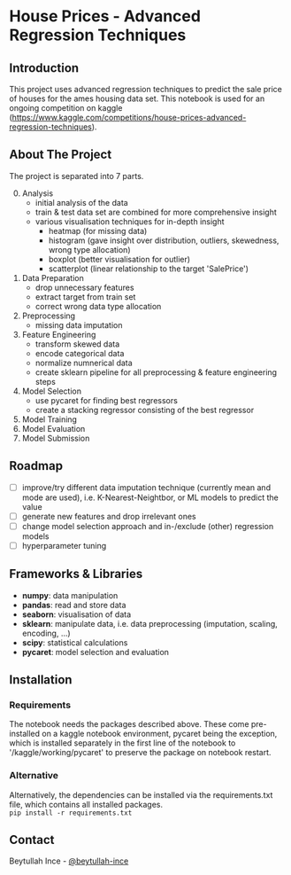 # House Prices - Advanced Regression Techniques
## Introduction

This project uses advanced regression techniques to predict the sale price of houses for the ames housing data set.
This notebook is used for an ongoing competition on kaggle (https://www.kaggle.com/competitions/house-prices-advanced-regression-techniques).



<!-- ABOUT THE PROJECT -->
## About The Project
The project is separated into 7 parts.

0. Analysis
   - initial analysis of the data
   - train & test data set are combined for more comprehensive insight
   - various visualisation techniques for in-depth insight
      * heatmap (for missing data)
      * histogram (gave insight over distribution, outliers, skewedness, wrong type allocation)
      * boxplot (better visualisation for outlier)
      * scatterplot (linear relationship to the target 'SalePrice')
1. Data Preparation
   - drop unnecessary features
   - extract target from train set
   - correct wrong data type allocation
2. Preprocessing
   - missing data imputation
3. Feature Engineering
   - transform skewed data
   - encode categorical data
   - normalize numnerical data
   - create sklearn pipeline for all preprocessing & feature engineering steps
4. Model Selection
   - use pycaret for finding best regressors
   - create a stacking regressor consisting of the best regressor
5. Model Training
6. Model Evaluation
7. Model Submission




<!-- ROADMAP -->
## Roadmap

- [ ] improve/try different data imputation technique (currently mean and mode are used), i.e. K-Nearest-Neightbor, or ML models to predict the value
- [ ] generate new features and drop irrelevant ones
- [ ] change model selection approach and in-/exclude (other) regression models
- [ ] hyperparameter tuning

<!-- LIBRARIES -->
## Frameworks & Libraries
- **numpy**: data manipulation
- **pandas**: read and store data
- **seaborn**: visualisation of data
- **sklearn**: manipulate data, i.e. data preprocessing (imputation, scaling, encoding, ...)
- **scipy**: statistical calculations
- **pycaret**: model selection and evaluation


<!-- INSTALLATION -->
## Installation
### Requirements
The notebook needs the packages described above. These come pre-installed on a kaggle notebook environment, pycaret being the exception, which is installed separately in the first line of the notebook to '/kaggle/working/pycaret' to preserve the package on notebook restart.

### Alternative
Alternatively, the dependencies can be installed via the requirements.txt file, which contains all installed packages. </br>
<code>pip install -r requirements.txt</code>

<!-- CONTACT -->
## Contact

Beytullah Ince - [@beytullah-ince][linkedin-url]



<!-- MARKDOWN LINKS & IMAGES -->
<!-- https://www.markdownguide.org/basic-syntax/#reference-style-links -->

[linkedin-shield]: https://img.shields.io/badge/-LinkedIn-black.svg?style=for-the-badge&logo=linkedin&colorB=555
[linkedin-url]: https://linkedin.com/in/beytullah-ince

[product-screenshot]: images/screenshot.png




[Numpy-url]: https://numpy.org/
[Numpy.com]: https://img.shields.io/badge/numpy-%23013243.svg?style=for-the-badge&logo=numpy&logoColor=white

[Pandas-url]: https://pandas.pydata.org/
[Pandas.com]: https://img.shields.io/badge/pandas-%23150458.svg?style=for-the-badge&logo=pandas&logoColor=white

[Seaborn-url]: https://seaborn.pydata.org/
[Seaborn.com]: https://img.shields.io/badge/seaborn-%23013243.svg?style=for-the-badge&logo=seaborn&logoColor=white

[Matplotlib-url]: https://matplotlib.org/
[Matplotlib.com]: https://img.shields.io/badge/Matplotlib-%23ffffff.svg?style=for-the-badge&logo=Matplotlib&logoColor=black

[scikit-learn-url]: https://scikit-learn.org/stable/
[scikit-learn.com]: https://img.shields.io/badge/scikit--learn-%23F7931E.svg?style=for-the-badge&logo=scikit-learn&logoColor=white

[Scipy-url]: https://scipy.org/
[Scipy.com]: https://img.shields.io/badge/SciPy-%230C55A5.svg?style=for-the-badge&logo=scipy&logoColor=%white
